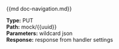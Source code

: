 {{md  doc-navigation.md}}

**Type:** PUT<br>
**Path:** mock/{{uuid}}<br>
**Parameters:** wildcard json<br>
**Response:** response from handler settings